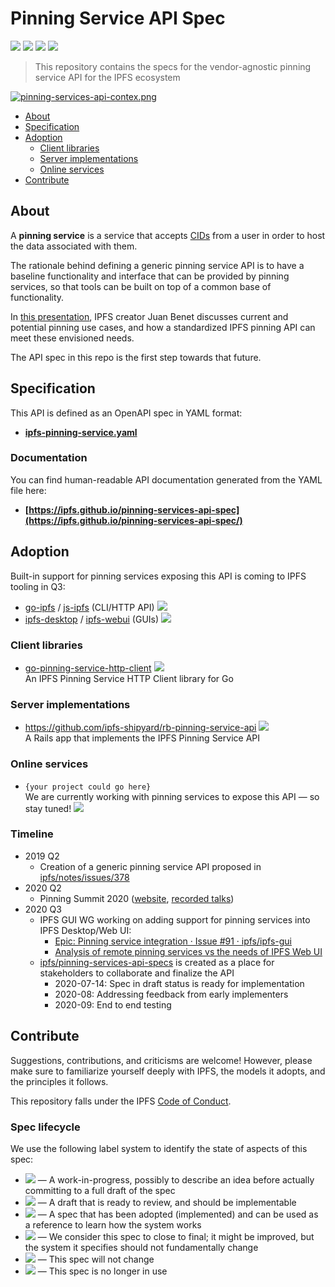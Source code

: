# Pinning Service API Spec

[![](https://img.shields.io/badge/made%20by-Protocol%20Labs-blue.svg?style=flat-square)](http://protocol.ai)
[![](https://img.shields.io/badge/project-IPFS-blue.svg?style=flat-square)](https://ipfs.io/)
[![](https://github.com/ipfs/pinning-services-api-spec/workflows/Lint/badge.svg?branch=master)](https://github.com/ipfs/pinning-services-api-spec/actions?query=workflow%3ALint+branch%3Amaster)
[![](https://img.shields.io/badge/status-draft-yellow.svg?style=flat-square)](https://github.com/ipfs/specs/#understanding-the-meaning-of-the-spec-badges-and-their-lifecycle)

> This repository contains the specs for the vendor-agnostic pinning service API for the IPFS ecosystem

[![pinning-services-api-contex.png](https://bafkreiffr3aebionzn4c3j7awih5erdwdlvrtjpdl4i3awyasslaaqpx2e.ipfs.dweb.link/?filename=pinning-services-api-contex.png)](#about)

- [About](#about)
- [Specification](#specification)
- [Adoption](#adoption)
  - [Client libraries](#client-libraries)
  - [Server implementations](#server-implementations)
  - [Online services](#online-services)
- [Contribute](#contribute)

## About

A **pinning service** is a service that accepts [CIDs](https://github.com/ipld/cid/) from a user in order to host the data associated with them.

The rationale behind defining a generic pinning service API is to have a baseline functionality and interface that can be provided by pinning services, so that tools can be built on top of a common base of functionality. 

In [this presentation](https://youtu.be/Pcv8Bt4HMVU), IPFS creator Juan Benet discusses current and potential pinning use cases, and how a standardized IPFS pinning API can meet these envisioned needs. 

The API spec in this repo is the first step towards that future.

## Specification 

This API is defined as an OpenAPI spec in YAML format:

* **[ipfs-pinning-service.yaml](./ipfs-pinning-service.yaml)**


### Documentation

You can find human-readable API documentation generated from the YAML file here:

- **[https://ipfs.github.io/pinning-services-api-spec](https://ipfs.github.io/pinning-services-api-spec/)**

## Adoption

Built-in support for pinning services exposing this API is coming to IPFS tooling in Q3: 
  - [go-ipfs](https://github.com/ipfs/go-ipfs) / [js-ipfs](https://github.com/ipfs/js-ipfs) (CLI/HTTP API)  ![](https://img.shields.io/badge/status-wip-orange.svg?style=flat-square)
  - [ipfs-desktop](https://github.com/ipfs-shipyard/ipfs-desktop) / [ipfs-webui](https://github.com/ipfs-shipyard/ipfs-webui) (GUIs) ![](https://img.shields.io/badge/status-wip-orange.svg?style=flat-square)

### Client libraries
- [go-pinning-service-http-client](https://github.com/ipfs/go-pinning-service-http-client)  ![](https://img.shields.io/badge/status-wip-orange.svg?style=flat-square)  
  An IPFS Pinning Service HTTP Client library for Go

### Server implementations
- https://github.com/ipfs-shipyard/rb-pinning-service-api ![](https://img.shields.io/badge/status-wip-orange.svg?style=flat-square)  
  A Rails app that implements the IPFS Pinning Service API

### Online services
- `{your project could go here}`  
  We are currently working with pinning services to expose this API — so stay tuned!  ![](https://img.shields.io/badge/status-wip-orange.svg?style=flat-square)

### Timeline

- 2019 Q2 
  - Creation of a generic pinning service API proposed in [ipfs/notes/issues/378](https://github.com/ipfs/notes/issues/378)
- 2020 Q2
  - Pinning Summit 2020 ([website](https://ipfspinningsummit.com/), [recorded talks](https://www.youtube.com/watch?v=rYD2lfuatJM&list=PLuhRWgmPaHtTvsxuZ9T-tMlu_v0lja6v5))
- 2020 Q3
  - IPFS GUI WG working on adding support for pinning services into IPFS Desktop/Web UI:
    - [Epic: Pinning service integration · Issue #91 · ipfs/ipfs-gui](https://github.com/ipfs/ipfs-gui/issues/91)
    - [Analysis of remote pinning services vs the needs of IPFS Web UI](https://docs.google.com/document/d/1f0R7woLtW_YTv9P9IOrUNK6QafgctJ7qTggEUdepD_c/)
  - [ipfs/pinning-services-api-specs](https://github.com/ipfs/pinning-services-api-specs) is created as a place for stakeholders to collaborate and finalize the API
    - 2020-07-14: Spec in draft status is ready for implementation
    - 2020-08: Addressing feedback from early implementers
    - 2020-09: End to end testing


## Contribute

Suggestions, contributions, and criticisms are welcome! However, please make sure to familiarize yourself deeply with IPFS, the models it adopts, and the principles it follows.

This repository falls under the IPFS [Code of Conduct](https://github.com/ipfs/community/blob/master/code-of-conduct.md).

### Spec lifecycle

We use the following label system to identify the state of aspects of this spec:

- ![](https://img.shields.io/badge/status-wip-orange.svg?style=flat-square) — A work-in-progress, possibly to describe an idea before actually committing to a full draft of the spec
- ![](https://img.shields.io/badge/status-draft-yellow.svg?style=flat-square) — A draft that is ready to review, and should be implementable
- ![](https://img.shields.io/badge/status-reliable-green.svg?style=flat-square) — A spec that has been adopted (implemented) and can be used as a reference to learn how the system works
- ![](https://img.shields.io/badge/status-stable-brightgreen.svg?style=flat-square) — We consider this spec to close to final; it might be improved, but the system it specifies should not fundamentally change
- ![](https://img.shields.io/badge/status-permanent-blue.svg?style=flat-square) — This spec will not change
- ![](https://img.shields.io/badge/status-deprecated-red.svg?style=flat-square) — This spec is no longer in use
